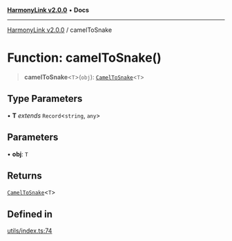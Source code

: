 [**HarmonyLink v2.0.0**](../README.md) • **Docs**

***

[HarmonyLink v2.0.0](../globals.md) / camelToSnake

# Function: camelToSnake()

> **camelToSnake**\<`T`\>(`obj`): [`CamelToSnake`](../type-aliases/CamelToSnake.md)\<`T`\>

## Type Parameters

• **T** *extends* `Record`\<`string`, `any`\>

## Parameters

• **obj**: `T`

## Returns

[`CamelToSnake`](../type-aliases/CamelToSnake.md)\<`T`\>

## Defined in

[utils/index.ts:74](https://github.com/Joniii11/HarmonyLink/blob/master/src/utils/index.ts#L74)
